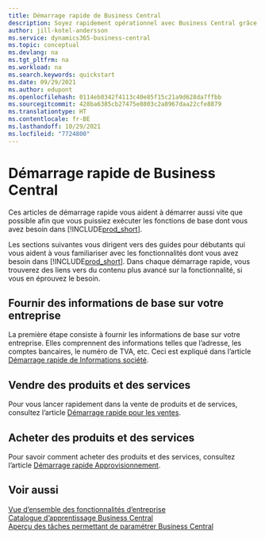 ```yaml
---
title: Démarrage rapide de Business Central
description: Soyez rapidement opérationnel avec Business Central grâce aux conseils des articles de démarrage rapide qui vous aident à remplir les premiers champs critiques.
author: jill-kotel-andersson
ms.service: dynamics365-business-central
ms.topic: conceptual
ms.devlang: na
ms.tgt_pltfrm: na
ms.workload: na
ms.search.keywords: quickstart
ms.date: 09/29/2021
ms.author: edupont
ms.openlocfilehash: 0114eb0342f4113c40e85f15c21a9d628da7ffbb
ms.sourcegitcommit: 428ba6385cb27475e8803c2a8967daa22cfe8879
ms.translationtype: HT
ms.contentlocale: fr-BE
ms.lasthandoff: 10/29/2021
ms.locfileid: "7724800"
---
```

# <a name="business-central-quick-starts"></a>Démarrage rapide de Business Central

Ces articles de démarrage rapide vous aident à démarrer aussi vite que possible afin que vous puissiez exécuter les fonctions de base dont vous avez besoin dans [!INCLUDE[prod_short](includes/prod_short.md)].

Les sections suivantes vous dirigent vers des guides pour débutants qui vous aident à vous familiariser avec les fonctionnalités dont vous avez besoin dans [!INCLUDE[prod_short](includes/prod_short.md)]. Dans chaque démarrage rapide, vous trouverez des liens vers du contenu plus avancé sur la fonctionnalité, si vous en éprouvez le besoin.

## <a name="provide-basic-information-about-your-company"></a>Fournir des informations de base sur votre entreprise

La première étape consiste à fournir les informations de base sur votre entreprise. Elles comprennent des informations telles que l’adresse, les comptes bancaires, le numéro de TVA, etc. Ceci est expliqué dans l’article [Démarrage rapide de Informations société](quick-start-company-information.md).

<!--
## Financial Basics

Financial Information  
(chart of accounts, but explained for non-accountants)
-->

<!--
## Basic Reports and Output Documents

Reports and Documents  
(final reports, but also documents - how do I style invoices to work better for me?)
-->

## <a name="sell-products-and-services"></a>Vendre des produits et des services

Pour vous lancer rapidement dans la vente de produits et de services, consultez l’article [Démarrage rapide pour les ventes](quick-start-sell-products-and-services.md).

<!--
(customer, items, things on stock or not, orders versus invoices, get paid on time, etc.)
-->

## <a name="buy-products-and-services"></a>Acheter des produits et des services

Pour savoir comment acheter des produits et des services, consultez l’article [Démarrage rapide Approvisionnement](quick-start-procurement.md).  

<!--
(buy stuff, register in inventory, pay vendor)
-->

<!--
## Understand Your Business with Business Intelligence

Business Intelligence  
(reports)
-->

## <a name="see-also"></a>Voir aussi

[Vue d’ensemble des fonctionnalités d’entreprise](across-business-functionality.md)  
[Catalogue d’apprentissage Business Central](readiness/readiness-learning-catalog.md)  
[Aperçu des tâches permettant de paramétrer Business Central](setup.md)  
